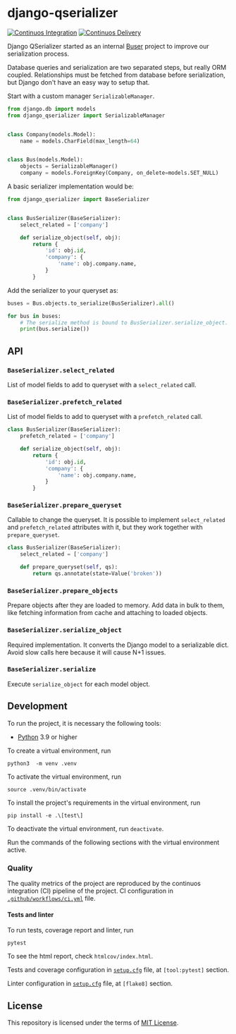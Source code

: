 # django-qserializer

[![Continuos Integration](https://github.com/buserbrasil/django-qserializer/actions/workflows/python-app.yml/badge.svg)](https://github.com/buserbrasil/django-qserializer/actions)
[![Continuos Delivery](https://github.com/buserbrasil/django-qserializer/actions/workflows/python-publish.yml/badge.svg)](https://github.com/buserbrasil/django-qserializer/actions)

Django QSerializer started as an internal [Buser](https://www.buser.com.br)
project to improve our serialization process.

Database queries and serialization are two separated steps, but really ORM
coupled. Relationships must be fetched from database before serialization,
but Django don't have an easy way to setup that.

Start with a custom manager `SerializableManager`.

```python
from django.db import models
from django_qserializer import SerializableManager


class Company(models.Model):
    name = models.CharField(max_length=64)


class Bus(models.Model):
    objects = SerializableManager()
    company = models.ForeignKey(Company, on_delete=models.SET_NULL)
```

A basic serializer implementation would be:

```python
from django_qserializer import BaseSerializer


class BusSerializer(BaseSerializer):
    select_related = ['company']

    def serialize_object(self, obj):
        return {
            'id': obj.id,
            'company': {
                'name': obj.company.name,
            }
        }
```

Add the serializer to your queryset as:

```python
buses = Bus.objects.to_serialize(BusSerializer).all()

for bus in buses:
    # The serialize method is bound to BusSerializer.serialize_object.
    print(bus.serialize())
```

## API

### `BaseSerializer.select_related`

List of model fields to add to queryset with a `select_related` call.

### `BaseSerializer.prefetch_related`

List of model fields to add to queryset with a `prefetch_related` call.

```python
class BusSerializer(BaseSerializer):
    prefetch_related = ['company']

    def serialize_object(self, obj):
        return {
            'id': obj.id,
            'company': {
                'name': obj.company.name,
            }
        }
```

### `BaseSerializer.prepare_queryset`

Callable to change the queryset. It is possible to implement `select_related`
and `prefetch_related` attributes with it, but they work together with
`prepare_queryset`.

```python
class BusSerializer(BaseSerializer):
    select_related = ['company']

    def prepare_queryset(self, qs):
        return qs.annotate(state=Value('broken'))
```

### `BaseSerializer.prepare_objects`

Prepare objects after they are loaded to memory. Add data in bulk to them, like
fetching information from cache and attaching to loaded objects.

### `BaseSerializer.serialize_object`

Required implementation. It converts the Django model to a serializable
dict. Avoid slow calls here because it will cause N+1 issues.

### `BaseSerializer.serialize`

Execute `serialize_object` for each model object.

## Development

To run the project, it is necessary the following tools:

- [Python](https://wiki.python.org/moin/BeginnersGuide/Download) 3.9 or higher

To create a virtual environment, run
```
python3  -m venv .venv
```

To activate the virtual environment, run
```
source .venv/bin/activate
```

To install the project's requirements in the virtual environment, run
```
pip install -e .\[test\]
```

To deactivate the virtual environment, run `deactivate`.

Run the commands of the following sections with the virtual environment active.

### Quality

The quality metrics of the project are reproduced by the continuos integration (CI) pipeline of the project. CI configuration in [`.github/workflows/ci.yml`](.github/workflows/python-app.yml) file.

#### Tests and linter

To run tests, coverage report and linter, run
```
pytest
```
To see the html report, check `htmlcov/index.html`.

Tests and coverage configuration in [`setup.cfg`](setup.cfg) file, at `[tool:pytest]` section.

Linter configuration in [`setup.cfg`](setup.cfg) file, at `[flake8]` section.

## License

This repository is licensed under the terms of [MIT License](LICENSE).
